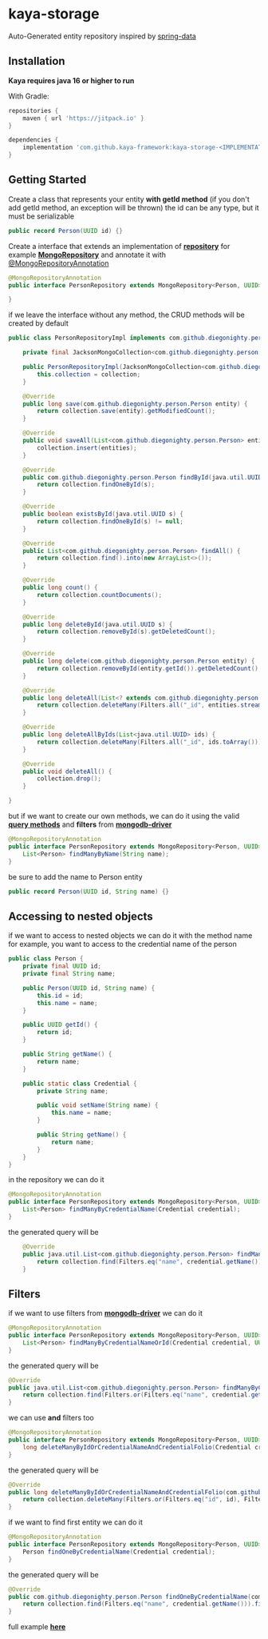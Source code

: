 # kaya-storage
Auto-Generated entity repository inspired by [spring-data](https://github.com/spring-projects/spring-data-commons)

## Installation
**Kaya requires java 16 or higher to run**

With Gradle: 
```groovy
repositories {
    maven { url 'https://jitpack.io' }
}

dependencies {
    implementation 'com.github.kaya-framework:kaya-storage-<IMPLEMENTATION>:<VERSION>'
}
```

## Getting Started
Create a class that represents your entity **with getId method** (if you don't add getId method, an exception will be thrown)
the id can be any type, but it must be serializable

```java
public record Person(UUID id) {}
```

Create a interface that extends an implementation of [**repository**](https://github.com/DiegoNighty/kaya/blob/main/storage/core/src/main/java/com/github/diegonighty/kaya/storage/repository/Repository.java)
for example [**MongoRepository**](https://github.com/DiegoNighty/kaya/blob/main/storage/mongo/src/main/java/com/github/diegonighty/kaya/storage/mongo/repository/MongoRepository.java)
and annotate it with [@MongoRepositoryAnnotation](https://github.com/DiegoNighty/kaya/blob/main/storage/mongo/src/main/java/com/github/diegonighty/kaya/storage/mongo/repository/MongoRepositoryAnnotation.java)
```java
@MongoRepositoryAnnotation
public interface PersonRepository extends MongoRepository<Person, UUID> {

}
```
if we leave the interface without any method, the CRUD methods will be created by default
```java
public class PersonRepositoryImpl implements com.github.diegonighty.person.PersonRepository {

    private final JacksonMongoCollection<com.github.diegonighty.person.Person> collection;

    public PersonRepositoryImpl(JacksonMongoCollection<com.github.diegonighty.person.Person> collection) {
        this.collection = collection;
    }

    @Override
    public long save(com.github.diegonighty.person.Person entity) {
        return collection.save(entity).getModifiedCount();
    }

    @Override
    public void saveAll(List<com.github.diegonighty.person.Person> entities) {
        collection.insert(entities);
    }

    @Override
    public com.github.diegonighty.person.Person findById(java.util.UUID s) {
        return collection.findOneById(s);
    }

    @Override
    public boolean existsById(java.util.UUID s) {
        return collection.findOneById(s) != null;
    }

    @Override
    public List<com.github.diegonighty.person.Person> findAll() {
        return collection.find().into(new ArrayList<>());
    }

    @Override
    public long count() {
        return collection.countDocuments();
    }

    @Override
    public long deleteById(java.util.UUID s) {
        return collection.removeById(s).getDeletedCount();
    }

    @Override
    public long delete(com.github.diegonighty.person.Person entity) {
        return collection.removeById(entity.getId()).getDeletedCount();
    }

    @Override
    public long deleteAll(List<? extends com.github.diegonighty.person.Person> entities) {
        return collection.deleteMany(Filters.all("_id", entities.stream().map(com.github.diegonighty.person.Person::getId).toArray())).getDeletedCount();
    }

    @Override
    public long deleteAllByIds(List<java.util.UUID> ids) {
        return collection.deleteMany(Filters.all("_id", ids.toArray())).getDeletedCount();
    }

    @Override
    public void deleteAll() {
        collection.drop();
    }

}
```

but if we want to create our own methods, we can do it
using the valid [**query methods**](https://github.com/DiegoNighty/kaya/tree/main/storage/mongo/readme.md)
and **filters** from [**mongodb-driver**](https://mongodb.github.io/mongo-java-driver/3.6/javadoc/com/mongodb/client/model/Filters.html)
```java
@MongoRepositoryAnnotation
public interface PersonRepository extends MongoRepository<Person, UUID> {
    List<Person> findManyByName(String name);
}
```

be sure to add the name to Person entity

```java
public record Person(UUID id, String name) {}
```

## Accessing to nested objects
if we want to access to nested objects we can do it with the method name
for example, you want to access to the credential name of the person
```java
public class Person {
    private final UUID id;
    private final String name;

    public Person(UUID id, String name) {
        this.id = id;
        this.name = name;
    }

    public UUID getId() {
        return id;
    }

    public String getName() {
        return name;
    }

    public static class Credential {
        private String name;

        public void setName(String name) {
            this.name = name;
        }

        public String getName() {
            return name;
        }
    }
}

```

in the repository we can do it
```java
@MongoRepositoryAnnotation
public interface PersonRepository extends MongoRepository<Person, UUID> {
    List<Person> findManyByCredentialName(Credential credential);
}
```
the generated query will be
```java
	@Override
	public java.util.List<com.github.diegonighty.person.Person> findManyByCredentialName(com.github.diegonighty.person.Person.Credential credential) {
		return collection.find(Filters.eq("name", credential.getName())).into(new ArrayList<>());
	}
```

## Filters
if we want to use filters from [**mongodb-driver**](https://mongodb.github.io/mongo-java-driver/3.6/javadoc/com/mongodb/client/model/Filters.html)
we can do it
```java
@MongoRepositoryAnnotation
public interface PersonRepository extends MongoRepository<Person, UUID> {
    List<Person> findManyByCredentialNameOrId(Credential credential, UUID id);
}
```
the generated query will be

```java
@Override
public java.util.List<com.github.diegonighty.person.Person> findManyByCredentialNameOrId(com.github.diegonighty.person.Person.Credential credential, java.util.UUID id) {
	return collection.find(Filters.or(Filters.eq("name", credential.getName()), Filters.eq("id", id))).into(new ArrayList<>());
}
```

we can use **and** filters too
```java
@MongoRepositoryAnnotation
public interface PersonRepository extends MongoRepository<Person, UUID> {
	long deleteManyByIdOrCredentialNameAndCredentialFolio(Credential credential, UUID id);
}
```
the generated query will be
```java
@Override
public long deleteManyByIdOrCredentialNameAndCredentialFolio(com.github.diegonighty.person.Person.Credential credential, java.util.UUID id) {
	return collection.deleteMany(Filters.or(Filters.eq("id", id), Filters.and(Filters.eq("name", credential.getName()), Filters.eq("folio", credential.getFolio())))).getDeletedCount();
}
```

if we want to find first entity we can do it
```java
@MongoRepositoryAnnotation
public interface PersonRepository extends MongoRepository<Person, UUID> {
    Person findOneByCredentialName(Credential credential);
}
```
the generated query will be
```java
@Override
public com.github.diegonighty.person.Person findOneByCredentialName(com.github.diegonighty.person.Person.Credential credential) {
	return collection.find(Filters.eq("name", credential.getName())).first();
}
```

full example [**here**](https://github.com/DiegoNighty/kaya/blob/main/test-storage/src/main/java/com/github/diegonighty/person/GeneratedPersonRepositoryImpl.java)



